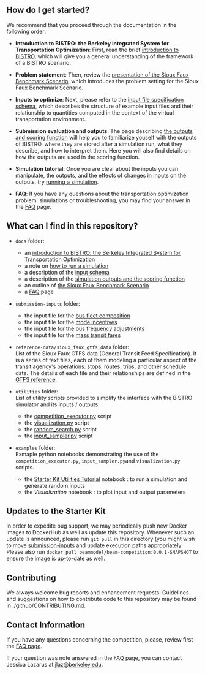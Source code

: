 <!--Logo Goes Here!-->

<!--This repository is a Starter Kit for the **Uber 2019 ML Hackathon** on **[AICrowd](https://www.aicrowd.com/challenges/uber-prize)**. !-->

## How do I get started?

We recommend that you proceed through the documentation in the following order:

  * **Introduction to BISTRO: the Berkeley Integrated System for Transportation Optimization**: First, read the brief [introduction to BISTRO](./docs/Introduction_transportation_problem.md), which will give you a general understanding of the framework of a BISTRO scenario. 

  * **Problem statement**: Then, review the [presentation of the Sioux Faux Benchmark Scenario](./docs/The_Sioux_Faux_scenario.md), which introduces the problem setting for the Sioux Faux Benchmark Scenario.
  
  * **Inputs to optimize**: Next, please refer to the [input file specification schema](./docs/Which-inputs-should-I-optimize.md), which describes the structure of example input files and their relationship to quantities computed in the context of the virtual transportation environment.
  
  * **Submission evaluation and outputs**: The page describing [the outputs and scoring function](./docs/Understanding_the_outputs_and_the%20scoring_function.md) will help you to familiarize youself with the outputs of  BISTRO, where they are stored after a simulation run, what they describe, and how to interpret them. Here you will also find details on how the outputs are used in the scoring function.
  
  * **Simulation tutorial**: Once you are clear about the inputs you can manipulate, the outputs, and the effects of changes in inputs on the outputs, try [running a simulation](./docs/How_to_run_a_simulation.md).
  
<!-- * **Submission steps**: When you feel ready to submit a solution, follow [these steps](./docs/What_and_how_to_submit%3F.md). !-->
  
  * **FAQ**: If you have any questions about the transportation optimization problem, simulations or troubleshooting, you may find your answer in the [FAQ](./docs/FAQ.md) page.
  

## What can I find in this repository?

* `docs` folder: 
  * an [introduction to BISTRO: the Berkeley Integrated System for Transportation Optimization](./docs/Introduction_transportation_problem.md)
  * a note on [how to run a simulation](./docs/How_to_run_a_simulation.md)
  * a description of the [input schema](./docs/Which-inputs-should-I-optimize.md)
  * a description of the [simulation outputs and the scoring function](./docs/Understanding_the_outputs_and_the%20scoring_function.md)
  * an outline of [the Sioux Faux Benchmark Scenario](./docs/The_Sioux_Faux_scenario.md)
  <!-- * the [problem statement for round 1](./docs/PS_SD_Uber_hackathon_2019.pdf) !-->
   <!-- * the steps to [submit a solution](./docs/What_and_how_to_submit%3F.md) !-->
  * a [FAQ](./docs/FAQ.md) page

* `submission-inputs` folder:
  * the input file for the [bus fleet composition](./submission-inputs/VehicleFleetMix.csv)
  * the input file for the [mode incentives](./submission-inputs/ModeIncentives.csv)
  * the input file for the [bus frequency adjustments](./submission-inputs/FrequencyAdjustment.csv)
  * the input file for the [mass transit fares](./submission-inputs/MassTransitFares.csv)


* `reference-data/sioux_faux_gtfs_data` folder: <br> 
List of the Sioux Faux GTFS data (General Transit Feed Specification). It is a series of text files, each of them modeling a particular aspect of the transit agency's operations: stops, routes, trips, and other schedule data. The details of each file and their relationships are defined in the [GTFS reference](https://developers.google.com/transit/gtfs/reference/).

* `utilities` folder: <br> 
List of utility scripts provided to simplify the interface with the BISTRO simulator and its inputs / outputs.
  * the [competition_executor.py](./utilities/competition_executor.py) script
  * the [visualization.py](./utilities/visualization.py) script 
  * the [random_search.py](./utilities/random_search.py) script
  * the [input_sampler.py](./utilities/input_sampler.py) script
 
* `examples` folder: <br> 
Exmaple python notebooks demonstrating the use of the `competition_executor.py`, `input_sampler.py`and `visualization.py` scripts. 
  * the [Starter Kit Utilities Tutorial](./examples/Starter_Kit_Utilities_Tutorial.ipynb) notebook : to run a simulation and generate random inputs
  * the *Visualization* notebook : to plot input and output parameters

## Updates to the Starter Kit

<!--TODO: Provide details on announcement process/location-->

In order to expedite bug support, we may periodically push new Docker images to DockerHub as well as update this 
repository. Whenever such an update is announced, please run `git pull` in this directory (you might wish to move [submission-inputs](./submission-inputs) and update execution paths appropriately. Please also run `docker pull beammodel/beam-competition:0.0.1-SNAPSHOT` to ensure the image is up-to-date as well.


## Contributing

We always welcome bug reports and enhancement requests. Guidelines and suggestions on how to contribute code to this repository may be found in [./github/CONTRIBUTING.md](./.github/CONTRIBUTING.md).

## Contact Information
If you have any questions concerning the competition, please, review first the [FAQ page](./docs/FAQ.md).

If your question was note answered in the FAQ page, you can contact Jessica Lazarus at [jlaz@berkeley.edu](mailto:jlaz@berkeley.edu).

<!-- Alternatively, to contact the Uber Prize working group technical team directly, please e-mail:
* Sid Feygin: [sfeygi@ext.uber.com](mailto:sfeygin@ext.uber.com)
* Valentine Golfier-Vetterli: [vgolfi@ext.uber.com](mailto:vgolfi@ext.uber.com)!-->
